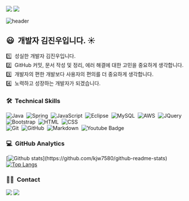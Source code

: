<a href="https://github.com/kjw7580/spring_KJWHealth_0913/blob/develop/portfolio.pdf"><img src="https://img.shields.io/badge/Porfoilo-Pdf-blue"/></a>
<a href=""><img src="https://img.shields.io/badge/Develop-Design-blue"/></a>

![header](https://capsule-render.vercel.app/api?type=waving&color=auto&height=300&section=header&text=KJW%20Developer&fontSize=90&animation=fadeIn&fontAlignY=38&desc=&descAlignY=51&descAlign=62)

## :smiley: &nbsp;개발자 김진우입니다. :sunny:

:one: &nbsp;성실한 개발자 김진우입니다.\
:two: &nbsp;GitHub 커밋, 문서 작성 및 정리, 에러 해결에 대한 고민을 중요하게 생각합니다.\
:three: &nbsp;개발자의 편한 개발보다 사용자의 편의를 더 중요하게 생각합니다.\
:four: &nbsp;노력하고 성장하는 개발자가 되겠습니다.


### 🛠 &nbsp;Technical Skills
![Java](https://img.shields.io/badge/-Java-05122A?style=flat&logo=Java)&nbsp;
![Spring](https://img.shields.io/badge/-Spring-05122A?style=flat&logo=spring)&nbsp;
![JavaScript](https://img.shields.io/badge/-JavaScript-05122A?style=flat&logo=javascript)&nbsp;
![Eclipse](https://img.shields.io/badge/-Eclipse-05122A?style=flat&logo=Eclipse)&nbsp;
![MySQL](https://img.shields.io/badge/-MySQL-05122A?style=flat&logo=MySQL)&nbsp;
![AWS](https://img.shields.io/badge/-AWS-05122A?style=flat&logo=amazon-aws)&nbsp;
![JQuery](https://img.shields.io/badge/-JQuery-05122A?style=flat&logo=JQuery)&nbsp;\
![Bootstrap](https://img.shields.io/badge/-Bootstrap-05122A?style=flat&logo=bootstrap&logoColor=563D7C)&nbsp;
![HTML](https://img.shields.io/badge/-HTML-05122A?style=flat&logo=HTML5)&nbsp;
![CSS](https://img.shields.io/badge/-CSS-05122A?style=flat&logo=CSS3&logoColor=1572B6)&nbsp;\
![Git](https://img.shields.io/badge/-Git-05122A?style=flat&logo=git)&nbsp;
![GitHub](https://img.shields.io/badge/-GitHub-05122A?style=flat&logo=github)&nbsp;
![Markdown](https://img.shields.io/badge/-Markdown-05122A?style=flat&logo=markdown)&nbsp;
![Youtube Badge](https://img.shields.io/badge/-Youtube-05122A?style=flat&logo=youtube)&nbsp;

### :computer: &nbsp;GitHub Analytics

[![Github stats](https://github-readme-stats.vercel.app/api?username=kjw7580&show_icons=true&theme=algolia&include_all_commits=true&count_private=true")](https://github.com/kjw7580/github-readme-stats)
[![Top Langs](https://github-readme-stats.vercel.app/api/top-langs/?username=kjw7580&layout=compact&theme=algolia)](https://github.com/kjw7580/github-readme-stats)


### :raised_hands:🏻 &nbsp;Contact
<a href="mailto:kjinwoo2985@naver.com"><img src="https://img.shields.io/badge/-kjinwoo2985@naver.com-success?style=flat&logo=naver&logoColor=white"/></a>
<a href="https://github.com/kjw7580"><img src="https://img.shields.io/badge/-https://github.com/kjw7580-05122A?style=flat&logo=github&logoColor=white"/></a>
